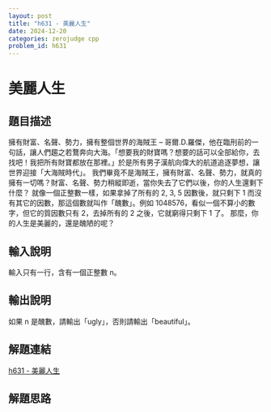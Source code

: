 ```yaml
---
layout: post
title: "h631 - 美麗人生"
date: 2024-12-20
categories: zerojudge cpp
problem_id: h631
---
```


# 美麗人生

## 題目描述

擁有財富、名聲、勢力，擁有整個世界的海賊王 – 哥爾.D.羅傑，他在臨刑前的一句話，讓人們趨之若鶩奔向大海。「想要我的財寶嗎？想要的話可以全部給你，去找吧！我把所有財寶都放在那裡。」於是所有男子漢航向偉大的航道追逐夢想，讓世界迎接「大海賊時代」。
我們畢竟不是海賊王，擁有財富、名聲、勢力，就真的擁有一切嗎？財富、名聲、勢力稍縱即逝，當你失去了它們以後，你的人生還剩下什麼？
就像一個正整數一樣，如果拿掉了所有的 2, 3, 5 因數後，就只剩下 1 而沒有其它的因數，那這個數就叫作「醜數」。例如 1048576，看似一個不算小的數字，但它的質因數只有 2，去掉所有的 2 之後，它就窮得只剩下 1 了。
那麼，你的人生是美麗的，還是醜陋的呢？

## 輸入說明

輸入只有一行，含有一個正整數 n。

## 輸出說明

如果 n 是醜數，請輸出「ugly」，否則請輸出「beautiful」。

## 解題連結

[h631 - 美麗人生](https://zerojudge.tw/ShowProblem?problemid=h631)

## 解題思路

